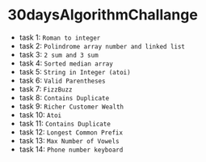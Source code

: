 # 30daysAlgorithmChallange

- task 1: `Roman to integer`
- task 2: `Polindrome array number and linked list`
- task 3: `2 sum and 3 sum`
- task 4: `Sorted median array`
- task 5: `String in Integer (atoi)`
- task 6: `Valid Parentheses`
- task 7: `FizzBuzz`
- task 8: `Contains Duplicate`
- task 9: `Richer Customer Wealth`
- task 10: `Atoi`
- task 11: `Contains Duplicate`
- task 12: `Longest Common Prefix`
- task 13: `Max Number of Vowels`
- task 14: `Phone number keyboard`
